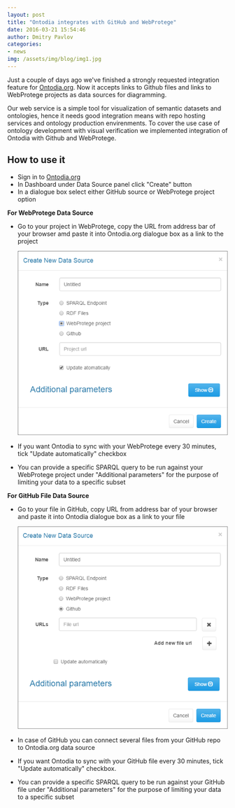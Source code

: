 ```yaml
---
layout: post
title: "Ontodia integrates with GitHub and WebProtege"
date: 2016-03-21 15:54:46
author: Dmitry Pavlov
categories:
- news
img: /assets/img/blog/img1.jpg
---
```


Just a couple of days ago we've finished a strongly requested integration
feature for <a href="http://ontodia.org/">Ontodia.org</a>. Now it accepts links to Github files and links to
WebProtege projects as data sources for diagramming.

Our web service is a simple tool for visualization of semantic datasets and
ontologies, hence it needs good integration means with repo hosting services
and ontology production envirenments. To cover the use case of ontology
development with visual verification we implemented integration of Ontodia
with Github and WebProtege.

<!-- more -->

## How to use it

* Sign in to <a href="http://ontodia.org/">Ontodia.org</a>
* In Dashboard under Data Source panel click "Create" button
* In a dialogue box select either GitHub source or WebProtege project option

**For WebProtege Data Source**

* Go to your project in WebProtege, copy the URL from address bar of your browser amd paste it into Ontodia.org dialogue box as a link to the project

  <p><div class="text-center"><img src="/assets/img/blog/WebProtegeSource.png" alt="Defining WebProtege data source in Ontodia"/></div></p>

* If you want Ontodia to sync with your WebProtege every 30 minutes, tick "Update automatically" checkbox
* You can provide a specific SPARQL query to be run against your WebProtege project under "Additional parameters" for the purpose of limiting your data to a specific subset

**For GitHub File Data Source**

* Go to your file in GitHub, copy URL from address bar of your browser and paste it into Ontodia dialogue box as a link to your file

  <p><div class="text-center"><img src="/assets/img/blog/GitHubSource.png" alt="Defining GitHub data source in Ontodia"/></div></p>

* In case of GitHub you can connect several files from your GitHub repo to Ontodia.org data source
* If you want Ontodia to sync with your GitHub file every 30 minutes, tick "Update automatically" checkbox.
* You can provide a specific SPARQL query to be run against your GitHub file under "Additional parameters" for the purpose of limiting your data to a specific subset
